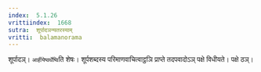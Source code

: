 ```yaml
---
index:  5.1.26
vrittiindex:  1668
sutra:  शूर्पादञन्यतरस्याम्
vritti:  balamanorama 
---
```


शूर्पादञ्। `आर्हीयेष्वर्थेष्वि`ति शेषः। शूर्पशब्दस्य परिमाणवाचित्वाट्ठञि प्राप्ते तदपवादोऽञ् पक्षे विधीयते। पक्षे ठञ्।


